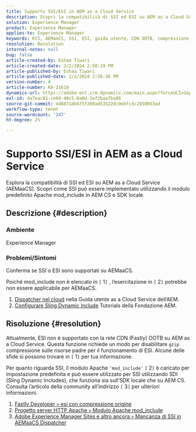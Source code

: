 ```yaml
---
title: Supporto SSI/ESI in AEM as a Cloud Service
description: Scopri la compatibilità di SSI ed ESI su AEM as a Cloud Service ( AEMaaCS).
solution: Experience Manager
product: Experience Manager
applies-to: Experience Manager
keywords: KCS, AEMaaCS, SSI, ESI, guida utente, CDN OOTB, compressione Gzip, fondazione AEM, SDI, SDK
resolution: Resolution
internal-notes: null
bug: false
article-created-by: Eshaa Tiwari
article-created-date: 2/2/2024 2:50:19 PM
article-published-by: Eshaa Tiwari
article-published-date: 2/2/2024 2:56:36 PM
version-number: 4
article-number: KA-21610
dynamics-url: https://adobe-ent.crm.dynamics.com/main.aspx?forceUCI=1&pagetype=entityrecord&etn=knowledgearticle&id=b9a17660-dac1-ee11-9079-6045bd006268
exl-id: 4a7eac81-ce69-40c5-8a0d-3af2baa7ba86
source-git-commit: 4d8871db475f268ad53522dc9ebfc5c2850853ad
workflow-type: tm+mt
source-wordcount: '247'
ht-degree: 2%

---
```


# Supporto SSI/ESI in AEM as a Cloud Service


Esplora la compatibilità di SSI ed ESI su AEM as a Cloud Service (AEMaaCS). Scopri come SSI può essere implementato utilizzando il modulo predefinito Apache mod_include in AEM CS e SDK locale.

## Descrizione {#description}


### <b>Ambiente</b>

Experience Manager



### <b>Problemi/Sintomi</b>

Conferma se SSI o ESI sono supportati su AEMaaCS.

Poiché mod_include non è elencato in `[` 1`]` , l’esercitazione in `[` 2`]`  potrebbe non essere applicabile per AEMaaCS.

1. [Dispatcher nel cloud](https://experienceleague.adobe.com/docs/experience-manager-cloud-service/content/implementing/content-delivery/disp-overview.html) nella Guida utente as a Cloud Service dell’AEM.
2. [Configurare Sling Dynamic Include](https://experienceleague.adobe.com/docs/experience-manager-learn/foundation/development/set-up-sling-dynamic-include.html) Tutorials della Fondazione AEM.





## Risoluzione {#resolution}


Attualmente, ESI non è supportato con la rete CDN (Fastly) OOTB su AEM as a Cloud Service. Questa funzione richiede un modo per disabilitare `gzip` compressione sulle risorse padre per il funzionamento di ESI. Alcune delle sfide si possono trovare in `[` 1`]`  per tua informazione.

Per quanto riguarda SSI, il modulo Apache `'mod_include'` `[` 2`]`  è caricato per impostazione predefinita e può essere utilizzato per SSI utilizzando SDI (Sling Dynamic Includes), che funziona sia sull’SDK locale che su AEM CS. Consulta l’articolo della community all’indirizzo `[` 3`]`  per ulteriori informazioni.

1. [Fastly Developer `>`  esi con compressione origine](https://developer.fastly.com/reference/vcl/statements/esi/#esi-with-origin-compression)
2. [Progetto server HTTP Apache `>`  Modulo Apache mod_include](https://httpd.apache.org/docs/2.4/mod/mod_include.html)
3. [Adobe Experience Manager Sites e altro ancora `>`  Mancanza di SSI in AEMaaCS Dispatcher](https://experienceleaguecommunities.adobe.com/t5/adobe-experience-manager/lack-of-ssi-in-aemaacs-dispatcher/td-p/392044)
